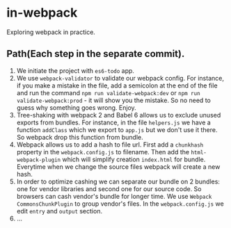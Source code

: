 # in-webpack
Exploring webpack in practice.

## Path(Each step in the separate commit).
1. We initiate the project with `es6-todo` app.
2. We use `webpack-validator` to validate our webpack config. For instance,
if you make a mistake in the file, add a semicolon at the end of the file and
run the command `npm run validate-webpack:dev` or `npm run validate-webpack:prod` - it will show you the mistake. So no need to guess why something goes wrong. Enjoy.
3. Tree-shaking with webpack 2 and Babel 6 allows us to exclude unused exports from bundles.
For instance, in the file `helpers.js` we have a function `addClass` which we export to `app.js`
but we don't use it there. So webpack drop this function from bundle.
4. Webpack allows us to add a hash to file url. First add a `chunkhash` property
in the `webpack.config.js` to filename. Then add the `html-webpack-plugin` which will
simplify creation `index.html` for bundle. Everytime when we change the source files
webpack will create a new hash.
5. In order to optimize cashing we can separate our bundle on 2 bundles:
one for vendor libraries and second one for our source code. So browsers can cash
vendor's bundle for longer time. We use `Webpack CommonsChunkPlugin` to group vendor's files.
In the `webpack.config.js` we edit `entry` and `output` section.
6. ...
